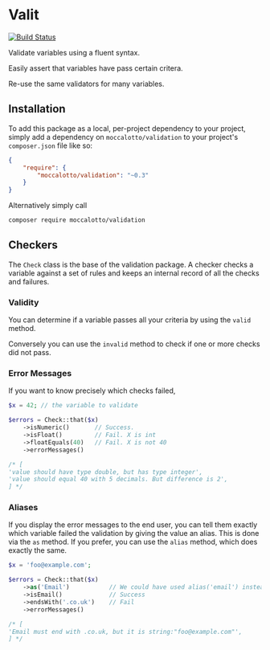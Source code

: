 # Valit

[![Build Status](https://travis-ci.org/moccalotto/validation.svg)](https://travis-ci.org/moccalotto/validation)

Validate variables using a fluent syntax.

Easily assert that variables have pass certain critera.

Re-use the same validators for many variables.

## Installation

To add this package as a local, per-project dependency to your project, simply add a dependency on
 `moccalotto/validation` to your project's `composer.json` file like so:

```json
{
    "require": {
        "moccalotto/validation": "~0.3"
    }
}
```

Alternatively simply call
```bash
composer require moccalotto/validation
```


## Checkers

The `Check` class is the base of the validation package.
A checker checks a variable against a set of rules and keeps an
internal record of all the checks and failures.

### Validity
You can determine if a variable passes all your criteria by using the
`valid` method.

Conversely you can use the `invalid` method to check if one or more
checks did not pass.

### Error Messages
If you want to know precisely which checks failed,

```php
$x = 42; // the variable to validate

$errors = Check::that($x)
    ->isNumeric()       // Success.
    ->isFloat()         // Fail. X is int
    ->floatEquals(40)   // Fail. X is not 40
    ->errorMessages()

/* [
'value should have type double, but has type integer',
'value should equal 40 with 5 decimals. But difference is 2',
] */
```

### Aliases
If you display the error messages to the end user,
you can tell them exactly which variable failed the validation by giving the
value an alias. This is done via the `as` method. If you prefer, you can
use the `alias` method, which does exactly the same.

```php
$x = 'foo@example.com';

$errors = Check::that($x)
    ->as('Email')           // We could have used alias('email') instead
    ->isEmail()             // Success
    ->endsWith('.co.uk')    // Fail
    ->errorMessages()

/* [
'Email must end with .co.uk, but it is string:"foo@example.com"',
] */
```
